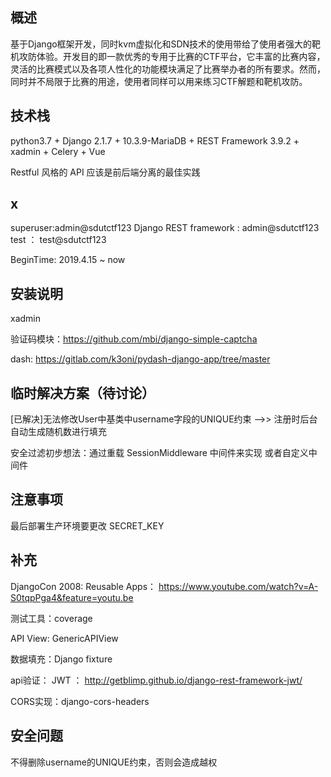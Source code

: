 ## 概述
基于Django框架开发，同时kvm虚拟化和SDN技术的使用带给了使用者强大的靶机攻防体验。开发目的即一款优秀的专用于比赛的CTF平台，它丰富的比赛内容，灵活的比赛模式以及各项人性化的功能模块满足了比赛举办者的所有要求。然而，同时并不局限于比赛的用途，使用者同样可以用来练习CTF解题和靶机攻防。
## 技术栈

python3.7 + Django 2.1.7 + 10.3.9-MariaDB + REST Framework 3.9.2 + xadmin + Celery + Vue

Restful 风格的 API 应该是前后端分离的最佳实践






## x
superuser:admin@sdutctf123
Django REST framework : admin@sdutctf123
test ： test@sdutctf123

BeginTime: 2019.4.15 ~ now

## 安装说明
xadmin 

验证码模块：https://github.com/mbi/django-simple-captcha

dash: https://gitlab.com/k3oni/pydash-django-app/tree/master

## 临时解决方案（待讨论）
[已解决]无法修改User中基类中username字段的UNIQUE约束  -->>  注册时后台自动生成随机数进行填充

安全过滤初步想法：通过重载 SessionMiddleware 中间件来实现 或者自定义中间件

## 注意事项

最后部署生产环境要更改 SECRET_KEY 

## 补充
DjangoCon 2008: Reusable Apps： https://www.youtube.com/watch?v=A-S0tqpPga4&feature=youtu.be

测试工具：coverage

API View: GenericAPIView

数据填充：Django  fixture

api验证： JWT  ： http://getblimp.github.io/django-rest-framework-jwt/

CORS实现：django-cors-headers

## 安全问题

不得删除username的UNIQUE约束，否则会造成越权




